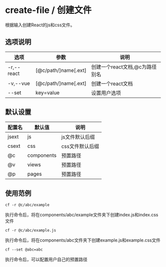 # create-file / 创建文件

根据输入创建React的js和css文件。


## 选项说明

选项|参数|说明
-|-|-
-r,--react|[@c/path/]name[.ext]|创建一个react文档,@c为路径别名
-v,--vue|[@c/path/]name[.ext]|创建一个react文档
--set|key=value|设置用户选项


## 默认设置
配置名|默认值|说明
-|-|-
jsext|js|js文件默认后缀
csext|css|css文件默认后缀
@c|components|预置路径
@v|views|预置路径
@p|pages|预置路径

## 使用范例

``
    cf -r @c/abc/example
``

 执行命令后，将在components/abc/example文件夹下创建index.js和index.css文件

``
    cf -r @c/abc/example.js
``

 执行命令后，将在components/abc文件夹下创建example.js和example.css文件

``
    cf --set @abc=abc
``

 执行命令后，可以配置用户自己的预置路径